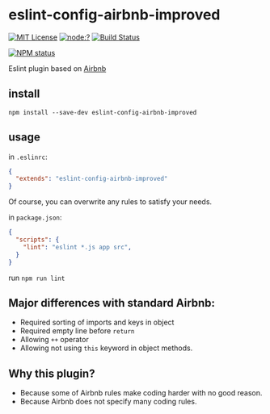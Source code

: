# eslint-config-airbnb-improved

[![MIT License](https://img.shields.io/badge/license-mit-green.svg?style=flat-square)](https://opensource.org/licenses/MIT)
[![node:?](https://img.shields.io/badge/node-%3E=8-blue.svg?style=flat-square)](https://npmjs.org/package/eslint-config-airbnb-improved)
[![Build Status](https://travis-ci.com/oprogramador/eslint-config-airbnb-improved.svg?branch=master)](https://travis-ci.com/oprogramador/eslint-config-airbnb-improved)

[![NPM status](https://nodei.co/npm/eslint-config-airbnb-improved.png?downloads=true&stars=true)](https://npmjs.org/package/eslint-config-airbnb-improved)

Eslint plugin based on [Airbnb](https://github.com/airbnb/javascript)

## install

`npm install --save-dev eslint-config-airbnb-improved`

## usage

in `.eslinrc`:
```json
{
  "extends": "eslint-config-airbnb-improved"
}
```
Of course, you can overwrite any rules to satisfy your needs.

in `package.json`:
```json
{
  "scripts": {
    "lint": "eslint *.js app src",
  }
}
```

run `npm run lint`

## Major differences with standard Airbnb:
- Required sorting of imports and keys in object
- Required empty line before `return`
- Allowing `++` operator
- Allowing not using `this` keyword in object methods.

## Why this plugin?
- Because some of Airbnb rules make coding harder with no good reason.
- Because Airbnb does not specify many coding rules.
